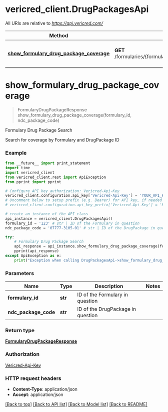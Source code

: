 # vericred_client.DrugPackagesApi

All URIs are relative to *https://api.vericred.com/*

Method | HTTP request | Description
------------- | ------------- | -------------
[**show_formulary_drug_package_coverage**](DrugPackagesApi.md#show_formulary_drug_package_coverage) | **GET** /formularies/{formulary_id}/drug_packages/{ndc_package_code} | Formulary Drug Package Search


# **show_formulary_drug_package_coverage**
> FormularyDrugPackageResponse show_formulary_drug_package_coverage(formulary_id, ndc_package_code)

Formulary Drug Package Search

Search for coverage by Formulary and DrugPackage ID

### Example 
```python
from __future__ import print_statement
import time
import vericred_client
from vericred_client.rest import ApiException
from pprint import pprint

# Configure API key authorization: Vericred-Api-Key
vericred_client.configuration.api_key['Vericred-Api-Key'] = 'YOUR_API_KEY'
# Uncomment below to setup prefix (e.g. Bearer) for API key, if needed
# vericred_client.configuration.api_key_prefix['Vericred-Api-Key'] = 'Bearer'

# create an instance of the API class
api_instance = vericred_client.DrugPackagesApi()
formulary_id = '123' # str | ID of the Formulary in question
ndc_package_code = '07777-3105-01' # str | ID of the DrugPackage in question

try: 
    # Formulary Drug Package Search
    api_response = api_instance.show_formulary_drug_package_coverage(formulary_id, ndc_package_code)
    pprint(api_response)
except ApiException as e:
    print("Exception when calling DrugPackagesApi->show_formulary_drug_package_coverage: %s\n" % e)
```

### Parameters

Name | Type | Description  | Notes
------------- | ------------- | ------------- | -------------
 **formulary_id** | **str**| ID of the Formulary in question | 
 **ndc_package_code** | **str**| ID of the DrugPackage in question | 

### Return type

[**FormularyDrugPackageResponse**](FormularyDrugPackageResponse.md)

### Authorization

[Vericred-Api-Key](../README.md#Vericred-Api-Key)

### HTTP request headers

 - **Content-Type**: application/json
 - **Accept**: application/json

[[Back to top]](#) [[Back to API list]](../README.md#documentation-for-api-endpoints) [[Back to Model list]](../README.md#documentation-for-models) [[Back to README]](../README.md)

